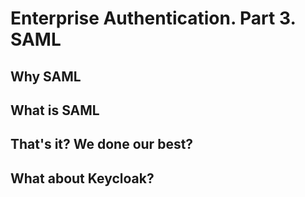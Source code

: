 # Enterprise Authentication. Part 3. SAML

## Why SAML
## What is SAML
## That's it? We done our best?
## What about Keycloak?